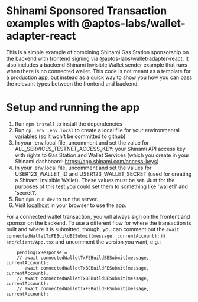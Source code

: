 # Shinami Sponsored Transaction examples with @aptos-labs/wallet-adapter-react
This is a simple example of combining Shinami Gas Station sponsorship on the backend with frontend signing via @aptos-labs/wallet-adapter-react. It also includes a backend Shinami Invisible Wallet sender example that runs when there is no connected wallet. This code is not meant as a template for a production app, but instead as a quick way to show you how you can pass the relevant types between the frontend and backend.

# Setup and running the app
1. Run `npm install` to install the dependencies
2. Run `cp .env .env.local` to create a local file for your environmental variables (so it won't be committed to github)
3. In your .env.local file, uncomment and set the value for ALL_SERVICES_TESTNET_ACCESS_KEY: your Shinami API access key with rights to Gas Station and Wallet Services (which you create in your Shinami dashboard: https://app.shinami.com/access-keys)
4. In your .env.local file, uncomment and set the values for USER123_WALLET_ID and USER123_WALLET_SECRET (used for creating a Shinami Invisible Wallet). These values must be set. Just for the purposes of this test you could set them to something like 'wallet1' and 'secret1'.
5. Run `npm run dev` to run the server.  
6. Visit [localhost](http://localhost:3000/) in your browser to use the app.


For a connected wallet transaction, you will always sign on the frontent and sponsor on the backend. To use a different flow for where the transaction is built and where it is submitted, though, you can comment out the `await connectedWalletTxFEBuildBESubmit(message, currentAccount);` in `src/client/App.tsx` and uncomment the version you want, e.g.:

        pendingTxResponse = 
        // await connectedWalletTxFEBuildBESubmit(message, currentAccount);
           await connectedWalletTxBEBuildFESubmit(message, currentAccount);
        // await connectedWalletTxBEBuildBESubmit(message, currentAccount);
        // await connectedWalletTxFEBuildFESubmit(message, currentAccount);